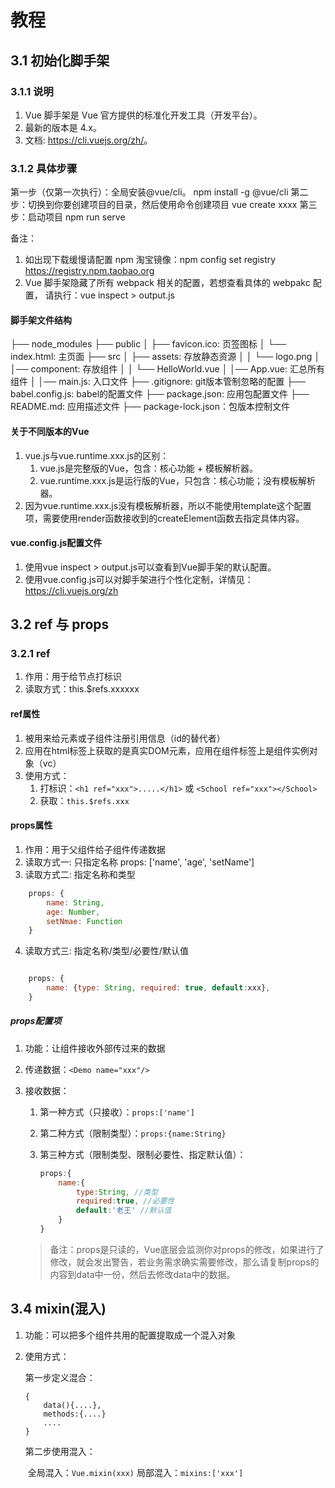 # 教程

## 3.1 初始化脚手架

### 3.1.1 说明

1. Vue 脚手架是 Vue 官方提供的标准化开发工具（开发平台）。
2. 最新的版本是 4.x。
3. 文档: <https://cli.vuejs.org/zh/>。

### 3.1.2 具体步骤

第一步（仅第一次执行）：全局安装@vue/cli。
npm install -g @vue/cli
第二步：切换到你要创建项目的目录，然后使用命令创建项目
vue create xxxx
第三步：启动项目
npm run serve

备注：

1. 如出现下载缓慢请配置 npm 淘宝镜像：npm config set registry
<https://registry.npm.taobao.org>
2. Vue 脚手架隐藏了所有 webpack 相关的配置，若想查看具体的 webpakc 配置，
请执行：vue inspect > output.js

#### 脚手架文件结构

 ├── node_modules
 ├── public
 │   ├── favicon.ico: 页签图标
 │   └── index.html: 主页面
 ├── src
 │   ├── assets: 存放静态资源
 │   │   └── logo.png
 │   │── component: 存放组件
 │   │   └── HelloWorld.vue
 │   │── App.vue: 汇总所有组件
 │   │── main.js: 入口文件
 ├── .gitignore: git版本管制忽略的配置
 ├── babel.config.js: babel的配置文件
 ├── package.json: 应用包配置文件
 ├── README.md: 应用描述文件
 ├── package-lock.json：包版本控制文件

#### 关于不同版本的Vue

1. vue.js与vue.runtime.xxx.js的区别：
    1. vue.js是完整版的Vue，包含：核心功能 + 模板解析器。
    2. vue.runtime.xxx.js是运行版的Vue，只包含：核心功能；没有模板解析器。
2. 因为vue.runtime.xxx.js没有模板解析器，所以不能使用template这个配置项，需要使用render函数接收到的createElement函数去指定具体内容。

#### vue.config.js配置文件

1. 使用vue inspect > output.js可以查看到Vue脚手架的默认配置。
2. 使用vue.config.js可以对脚手架进行个性化定制，详情见：<https://cli.vuejs.org/zh>

## 3.2 ref 与 props

### 3.2.1 ref

1. 作用：用于给节点打标识
2. 读取方式：this.$refs.xxxxxx

#### ref属性

1. 被用来给元素或子组件注册引用信息（id的替代者）
2. 应用在html标签上获取的是真实DOM元素，应用在组件标签上是组件实例对象（vc）
3. 使用方式：
    1. 打标识：```<h1 ref="xxx">.....</h1>``` 或 ```<School ref="xxx"></School>```
    2. 获取：```this.$refs.xxx```

#### props属性

1. 作用：用于父组件给子组件传递数据
2. 读取方式一: 只指定名称
    props: ['name', 'age', 'setName']
3. 读取方式二: 指定名称和类型

``` javascript
    props: {
        name: String,
        age: Number,
        setNmae: Function
    }
```

4. 读取方式三: 指定名称/类型/必要性/默认值

``` javascript

    props: {
        name: {type: String, required: true, default:xxx},
    }
```

##### props配置项

1. 功能：让组件接收外部传过来的数据

2. 传递数据：```<Demo name="xxx"/>```

3. 接收数据：

    1. 第一种方式（只接收）：```props:['name']```

    2. 第二种方式（限制类型）：```props:{name:String}```

    3. 第三种方式（限制类型、限制必要性、指定默认值）：

        ```js
        props:{
            name:{
                type:String, //类型
                required:true, //必要性
                default:'老王' //默认值
            }
        }
        ```

    > 备注：props是只读的，Vue底层会监测你对props的修改，如果进行了修改，就会发出警告，若业务需求确实需要修改，那么请复制props的内容到data中一份，然后去修改data中的数据。

## 3.4 mixin(混入)

1. 功能：可以把多个组件共用的配置提取成一个混入对象

2. 使用方式：

    第一步定义混合：

    ```
    {
        data(){....},
        methods:{....}
        ....
    }
    ```

    第二步使用混入：

    ​ 全局混入：```Vue.mixin(xxx)```
    ​ 局部混入：```mixins:['xxx']```
